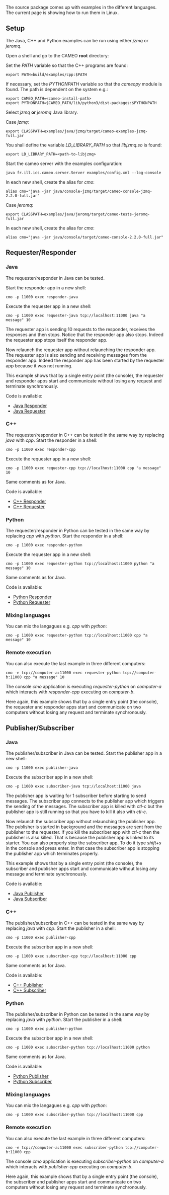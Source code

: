 The source package comes up with examples in the different languages. The current page is showing how to run them in Linux.


## Setup

The Java, C++ and Python examples can be run using either *jzmq* or *jeromq*.

Open a shell and go to the CAMEO **root** directory:

Set the *PATH* variable so that the C++ programs are found:
```
export PATH=build/examples/cpp:$PATH
```

If necessary, set the *PYTHONPATH* variable so that the *cameopy* module is found.
The path is dependent on the system e.g.:
```
export CAMEO_PATH=<cameo-install-path>
export PYTHONPATH=$CAMEO_PATH/lib/python3/dist-packages:$PYTHONPATH
```

Select *jzmq* **or** *jeromq* Java library.

Case *jzmq*:
```
export CLASSPATH=examples/java/jzmq/target/cameo-examples-jzmq-full.jar
```

You shall define the variable *LD_LIBRARY_PATH* so that *libjzmq.so* is found:
```
export LD_LIBRARY_PATH=<path-to-libjzmq>
```
Start the cameo server with the examples configuration:
```
java fr.ill.ics.cameo.server.Server examples/config.xml --log-console
```

In each new shell, create the alias for *cmo*:
```
alias cmo="java -jar java/console-jzmq/target/cameo-console-jzmq-2.2.0-full.jar"
```

Case *jeromq*:
```
export CLASSPATH=examples/java/jeromq/target/cameo-tests-jeromq-full.jar
```

In each new shell, create the alias for *cmo*:
```
alias cmo="java -jar java/console/target/cameo-console-2.2.0-full.jar"
```


## Requester/Responder

### Java

The requester/responder in Java can be tested.

Start the responder app in a new shell:  
```
cmo -p 11000 exec responder-java
```
Execute the requester app in a new shell:  
```
cmo -p 11000 exec requester-java tcp://localhost:11000 java "a message" 10
```
The requester app is sending 10 requests to the responder, receives the responses and then stops. Notice that the responder app also stops. Indeed the requester app stops itself the responder app.

Now relaunch the requester app without relaunching the responder app. The requester app is also sending and receiving messages from the responder app. Indeed the responder app has been started by the requester app because it was not running.

This example shows that by a single entry point (the console), the requester and responder apps start and communicate without losing any request and terminate synchronously.

Code is available:

* [Java Responder](https://code.ill.fr/cameo/cameo/-/blob/master/examples/java/src/fr/ill/ics/cameo/examples/ResponderApp.java)
* [Java Requester](https://code.ill.fr/cameo/cameo/-/blob/master/examples/java/src/fr/ill/ics/cameo/examples/RequesterApp.java)


### C++

The requester/responder in C++ can be tested in the same way by replacing *java* with *cpp*.
Start the responder in a shell:  
```
cmo -p 11000 exec responder-cpp
```
Execute the requester app in a new shell:  
```
cmo -p 11000 exec requester-cpp tcp://localhost:11000 cpp "a message" 10
```
Same comments as for Java.

Code is available:

* [C++ Responder](https://code.ill.fr/cameo/cameo/-/blob/master/examples/cpp/src/ResponderApp.cpp)
* [C++ Requester](https://code.ill.fr/cameo/cameo/-/blob/master/examples/cpp/src/RequesterApp.cpp)


### Python

The requester/responder in Python can be tested in the same way by replacing *cpp* with *python*.
Start the responder in a shell:  
```
cmo -p 11000 exec responder-python
```
Execute the requester app in a new shell:  
```
cmo -p 11000 exec requester-python tcp://localhost:11000 python "a message" 10
```
Same comments as for Java.

Code is available:

* [Python Responder](https://code.ill.fr/cameo/cameo/-/blob/master/examples/python/src/responderapp.py)
* [Python Requester](https://code.ill.fr/cameo/cameo/-/blob/master/examples/python/src/requesterapp.py)

### Mixing languages

You can mix the langagues e.g. *cpp* with *python*:
```
cmo -p 11000 exec requester-python tcp://localhost:11000 cpp "a message" 10
```

### Remote execution

You can also execute the last example in three different computers:

```
cmo -e tcp://computer-a:11000 exec requester-python tcp://computer-b:11000 cpp "a message" 10
```

The console *cmo* application is executing *requester-python* on *computer-a* which interacts with *responder-cpp* executing on *computer-b*.

Here again, this example shows that by a single entry point (the console), the requester and responder apps start and communicate on two computers without losing any request and terminate synchronously.

## Publisher/Subscriber

### Java

The publisher/subscriber in Java can be tested.
Start the publisher app in a new shell:  
```
cmo -p 11000 exec publisher-java
```
Execute the subscriber app in a new shell:  
```
cmo -p 11000 exec subscriber-java tcp://localhost:11000 java
```

The publisher app is waiting for 1 subscriber before starting to send messages.
The subscriber app connects to the publisher app which triggers the sending of the messages.
The subscriber app is killed with *ctl-c* but the publisher app is still running so that you have to kill it also with *ctl-c*.

Now relaunch the subscriber app without relaunching the publisher app. The publisher is started in background and the messages are sent from the publisher to the requester.
If you kill the subscriber app with *ctl-c* then the publisher is also killed. That is because the publisher app is linked to its starter. You can also properly stop the subscriber app. To do it type *shift+s* in the console and press enter. In that case the subscriber app is stopping the publisher app which terminates properly.

This example shows that by a single entry point (the console), the subscriber and publisher apps start and communicate without losing any message and terminate synchronously.

Code is available:

* [Java Publisher](https://code.ill.fr/cameo/cameo/-/blob/master/examples/java/src/fr/ill/ics/cameo/examples/PublisherApp.java)
* [Java Subscriber](https://code.ill.fr/cameo/cameo/-/blob/master/examples/java/src/fr/ill/ics/cameo/examples/SubscriberApp.java)


### C++

The publisher/subscriber in C++ can be tested in the same way by replacing *java* with *cpp*.
Start the publisher in a shell:  
```
cmo -p 11000 exec publisher-cpp
```
Execute the subscriber app in a new shell:  
```
cmo -p 11000 exec subscriber-cpp tcp://localhost:11000 cpp
```
Same comments as for Java.

Code is available:

* [C++ Publisher](https://code.ill.fr/cameo/cameo/-/blob/master/examples/cpp/src/PublisherApp.cpp)
* [C++ Subscriber](https://code.ill.fr/cameo/cameo/-/blob/master/examples/cpp/src/SubscriberApp.cpp)


### Python

The publisher/subscriber in Python can be tested in the same way by replacing *java* with *python*.
Start the publisher in a shell:  
```
cmo -p 11000 exec publisher-python
```
Execute the subscriber app in a new shell:  
```
cmo -p 11000 exec subscriber-python tcp://localhost:11000 python
```
Same comments as for Java.

Code is available:

* [Python Publisher](https://code.ill.fr/cameo/cameo/-/blob/master/examples/python/src/publisherapp.py)
* [Python Subscriber](https://code.ill.fr/cameo/cameo/-/blob/master/examples/python/src/subscriberapp.py)


### Mixing languages

You can mix the langagues e.g. *cpp* with *python*:
```
cmo -p 11000 exec subscriber-python tcp://localhost:11000 cpp
```

### Remote execution

You can also execute the last example in three different computers:

```
cmo -e tcp://computer-a:11000 exec subscriber-python tcp://computer-b:11000 cpp
```

The console *cmo* application is executing *subscriber-python* on *computer-a* which interacts with *publisher-cpp* executing on *computer-b*.

Here again, this example shows that by a single entry point (the console), the subscriber and publisher apps start and communicate on two computers without losing any request and terminate synchronously.